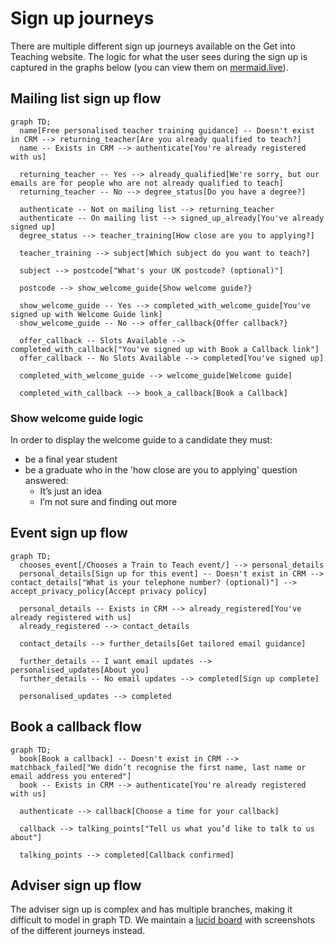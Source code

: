 # Sign up journeys

There are multiple different sign up journeys available on the Get into Teaching website. The logic for what the user sees during the sign up is captured in the graphs below (you can view them on [mermaid.live](https://mermaid.live/)).

## Mailing list sign up flow

```mermaid
graph TD;
  name[Free personalised teacher training guidance] -- Doesn't exist in CRM --> returning_teacher[Are you already qualified to teach?]
  name -- Exists in CRM --> authenticate[You're already registered with us]
  
  returning_teacher -- Yes --> already_qualified[We're sorry, but our emails are for people who are not already qualified to teach]
  returning_teacher -- No --> degree_status[Do you have a degree?]

  authenticate -- Not on mailing list --> returning_teacher
  authenticate -- On mailing list --> signed_up_already[You've already signed up]
  degree_status --> teacher_training[How close are you to applying?]
  
  teacher_training --> subject[Which subject do you want to teach?]

  subject --> postcode["What's your UK postcode? (optional)"]
  
  postcode --> show_welcome_guide{Show welcome guide?}
  
  show_welcome_guide -- Yes --> completed_with_welcome_guide[You've signed up with Welcome Guide link]
  show_welcome_guide -- No --> offer_callback{Offer callback?}
  
  offer_callback -- Slots Available --> completed_with_callback["You've signed up with Book a Callback link"]
  offer_callback -- No Slots Available --> completed[You've signed up] 

  completed_with_welcome_guide --> welcome_guide[Welcome guide]

  completed_with_callback --> book_a_callback[Book a Callback]
```

### Show welcome guide logic

In order to display the welcome guide to a candidate they must:

* be a final year student
* be a graduate who in the 'how close are you to applying' question answered:
  * It’s just an idea
  * I’m not sure and finding out more

## Event sign up flow

```mermaid
graph TD;
  chooses_event[/Chooses a Train to Teach event/] --> personal_details
  personal_details[Sign up for this event] -- Doesn't exist in CRM --> contact_details["What is your telephone number? (optional)"] --> accept_privacy_policy[Accept privacy policy]

  personal_details -- Exists in CRM --> already_registered[You've already registered with us]
  already_registered --> contact_details

  contact_details --> further_details[Get tailored email guidance]

  further_details -- I want email updates --> personalised_updates[About you]
  further_details -- No email updates --> completed[Sign up complete]

  personalised_updates --> completed
```

## Book a callback flow

```mermaid
graph TD;
  book[Book a callback] -- Doesn't exist in CRM --> matchback_failed["We didn’t recognise the first name, last name or email address you entered"]
  book -- Exists in CRM --> authenticate[You're already registered with us]

  authenticate --> callback[Choose a time for your callback]
  
  callback --> talking_points["Tell us what you’d like to talk to us about"]

  talking_points --> completed[Callback confirmed]
```

## Adviser sign up flow

The adviser sign up is complex and has multiple branches, making it difficult to model in graph TD. We maintain a [lucid board](https://lucid.app/lucidchart/dd4d9f2d-57e9-406c-b58b-bb3847460142/edit?from_internal=true) with screenshots of the different journeys instead.
